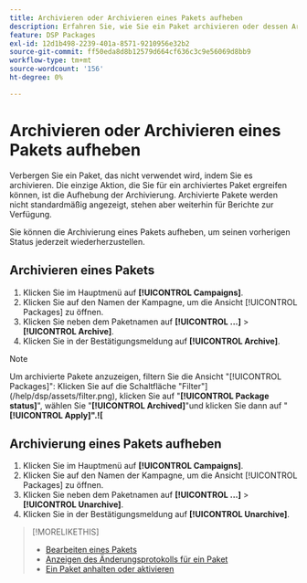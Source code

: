 ```yaml
---
title: Archivieren oder Archivieren eines Pakets aufheben
description: Erfahren Sie, wie Sie ein Paket archivieren oder dessen Archivierung aufheben.
feature: DSP Packages
exl-id: 12d1b498-2239-401a-8571-9210956e32b2
source-git-commit: ff50eda8d8b12579d664cf636c3c9e56069d8bb9
workflow-type: tm+mt
source-wordcount: '156'
ht-degree: 0%

---
```


# Archivieren oder Archivieren eines Pakets aufheben

Verbergen Sie ein Paket, das nicht verwendet wird, indem Sie es archivieren. Die einzige Aktion, die Sie für ein archiviertes Paket ergreifen können, ist die Aufhebung der Archivierung. Archivierte Pakete werden nicht standardmäßig angezeigt, stehen aber weiterhin für Berichte zur Verfügung.

Sie können die Archivierung eines Pakets aufheben, um seinen vorherigen Status jederzeit wiederherzustellen.

## Archivieren eines Pakets

1. Klicken Sie im Hauptmenü auf **[!UICONTROL Campaigns]**.
1. Klicken Sie auf den Namen der Kampagne, um die Ansicht [!UICONTROL Packages] zu öffnen.
1. Klicken Sie neben dem Paketnamen auf **[!UICONTROL ...]** > **[!UICONTROL Archive]**.
1. Klicken Sie in der Bestätigungsmeldung auf **[!UICONTROL Archive]**.

>[!NOTE]
>
>Um archivierte Pakete anzuzeigen, filtern Sie die Ansicht &quot;[!UICONTROL Packages]&quot;: Klicken Sie auf die Schaltfläche &quot;Filter&quot;](/help/dsp/assets/filter.png), klicken Sie auf &quot;**[!UICONTROL Package status]**&quot;, wählen Sie &quot;**[!UICONTROL Archived]**&quot;und klicken Sie dann auf &quot;**[!UICONTROL Apply]&quot;.![**

## Archivierung eines Pakets aufheben

1. Klicken Sie im Hauptmenü auf **[!UICONTROL Campaigns]**.
1. Klicken Sie auf den Namen der Kampagne, um die Ansicht [!UICONTROL Packages] zu öffnen.
1. Klicken Sie neben dem Paketnamen auf **[!UICONTROL ...]** > **[!UICONTROL Unarchive]**.
1. Klicken Sie in der Bestätigungsmeldung auf **[!UICONTROL Unarchive]**.

>[!MORELIKETHIS]
>
>* [Bearbeiten eines Pakets](package-edit.md)
>* [Anzeigen des Änderungsprotokolls für ein Paket](package-change-log.md)
>* [Ein Paket anhalten oder aktivieren](package-pause-activate.md)

